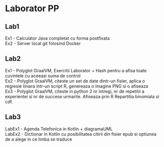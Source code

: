 # Laborator PP

## Lab1
Ex1 - Calculator Java completat cu forma postfixata<br>
Ex2 - Server local git folosind Docker<br>

## Lab2
Ex1 - Polyglot GraalVM, Exercitii Laborator + Hash pentru a afisa toate
cuvintele cu aceeasi suma de control<br>
Ex2 - Polyglot GraalVM, citeste un set de date dintr-un fisier, aplica o regresie liniara intr-un script R, genereaza o imagine PNG si o afiseaza<br>
Ex3 - Polyglot GraalVM, citeste in python 2 nr intregi, nr de repetitii a experientei si nr de succese urmarite. Afiseaza prin R Repartitia binomiala si cdf.<br>  

## Lab3
LabEx1 - Agenda Telefonica in Kotlin + diagramaUML<br>
LabEx2 - Dictionar in Kotlin cu posibilitatea citirii din fisier epub si optiunea de a alege in ce limba se traduce<br>

